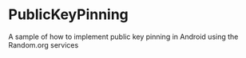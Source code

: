 # PublicKeyPinning
A sample of how to implement public key pinning in Android using the Random.org services
